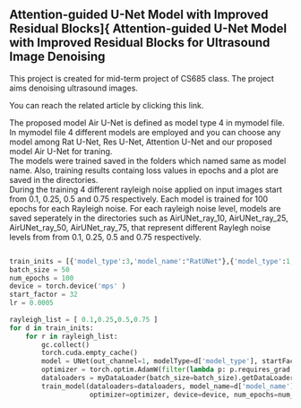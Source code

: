 ## Attention-guided U-Net Model with Improved Residual Blocks]{ Attention-guided U-Net Model with Improved Residual Blocks for Ultrasound Image Denoising

<p> This project is created for mid-term project of CS685 class. The project aims denoising ultrasound images. <br>

You can reach the related article by clicking this link. <br>

The proposed model Air U-Net is defined as model type 4 in mymodel file. In mymodel file 4 different models are employed and you can choose any model among Rat U-Net, Res U-Net, Attention U-Net and our proposed model Air U-Net for traning. <br>
The models were trained saved in the folders which named same as model name. Also, training results containg loss values in epochs and a plot are saved in the directories. <br>
During the training 4 different rayleigh noise applied on input images start from 0.1, 0.25, 0.5 and 0.75 respectively. Each model is trained for 100 epochs for each Rayleigh noise. For each rayleigh noise level, models are saved seperately in the directories such as AirUNet_ray_10, AirUNet_ray_25, AirUNet_ray_50, AirUNet_ray_75, that represent different Raylegh noise levels from from 0.1, 0.25, 0.5 and 0.75 respectively. <br>
```python

train_inits = [{'model_type':3,'model_name':"RatUNet"},{'model_type':1,'model_name':"ResUNet"},{'model_type':2,'model_name':"Attention_Unet"},{'model_type': 4, 'model_name': "AirUNet"}]
batch_size = 50
num_epochs = 100
device = torch.device('mps' )
start_factor = 32
lr = 0.0005
 
rayleigh_list = [ 0.1,0.25,0.5,0.75 ] 
for d in train_inits:
    for r in rayleigh_list:
        gc.collect()
        torch.cuda.empty_cache()
        model = UNet(out_channel=1, modelType=d['model_type'], startFactor=start_factor).to(device=device) 
        optimizer = torch.optim.AdamW(filter(lambda p: p.requires_grad, model.parameters()), lr=lr , weight_decay=0.0003)
        dataloaders = myDataLoader(batch_size=batch_size).getDataLoader()
        train_model(dataloaders=dataloaders, model_name=d['model_name'], noise_level=r, model=model,
                    optimizer=optimizer, device=device, num_epochs=num_epochs)
```
